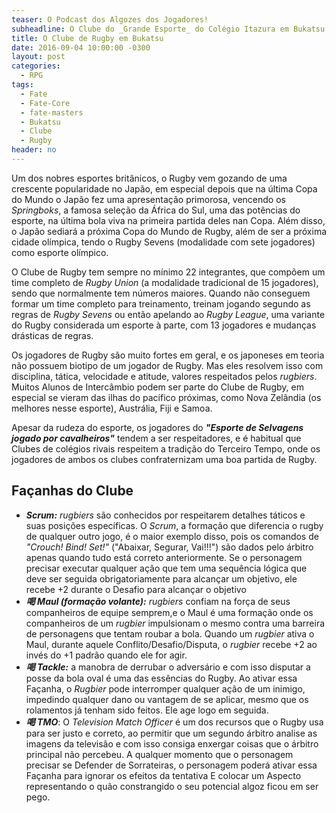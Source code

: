 ```yaml
---
teaser: O Podcast dos Algozes dos Jogadores!
subheadline: O Clube do _Grande Esporte_ do Colégio Itazura em Bukatsu!
title: O Clube de Rugby em Bukatsu
date: 2016-09-04 10:00:00 -0300
layout: post
categories:
  - RPG
tags:
  - Fate
  - Fate-Core
  - fate-masters
  - Bukatsu
  - Clube
  - Rugby
header: no
---
```


Um dos nobres esportes britânicos, o Rugby vem gozando de uma crescente popularidade no Japão, em especial depois que na última Copa do Mundo o Japão fez uma apresentação primorosa, vencendo os _Springboks_, a famosa seleção da África do Sul, uma das potências do esporte, na última bola viva na primeira partida deles nan Copa. Além disso, o Japão sediará a próxima Copa do Mundo de Rugby, além de ser a próxima cidade olímpica, tendo o Rugby Sevens (modalidade com sete jogadores) como esporte olímpico.

O Clube de Rugby tem sempre no mínimo 22 integrantes, que compõem um time completo de _Rugby Union_ (a modalidade tradicional de 15 jogadores), sendo que normalmente tem números maiores. Quando não conseguem formar um time completo para treinamento, treinam jogando segundo as regras de _Rugby Sevens_ ou então apelando ao _Rugby League_, uma variante do Rugby considerada um esporte à parte, com 13 jogadores e mudanças drásticas de regras.

Os jogadores de Rugby são muito fortes em geral, e os japoneses em teoria não possuem biotipo de um jogador de Rugby. Mas eles resolvem isso com disciplina, tática, velocidade e atitude, valores respeitados pelos _rugbiers_. Muitos Alunos de Intercâmbio podem ser parte do Clube de Rugby, em especial se vieram das ilhas do pacífico próximas, como Nova Zelândia (os melhores nesse esporte), Austrália, Fiji e Samoa.

Apesar da rudeza do esporte, os jogadores do ___"Esporte de Selvagens jogado por cavalheiros"___ tendem a ser respeitadores, e é habitual que Clubes de colégios rivais respeitem a tradição do Terceiro Tempo, onde os jogadores de ambos os clubes confraternizam uma boa partida de Rugby.

## Façanhas do Clube

+ ___Scrum:___ _rugbiers_ são conhecidos por respeitarem detalhes táticos e suas posições específicas. O _Scrum_, a formação que diferencia o rugby de qualquer outro jogo, é o maior exemplo disso, pois os comandos de _"Crouch! Bind! Set!"_ ("Abaixar, Segurar, Vai!!!") são dados pelo árbitro apenas quando tudo está correto anteriormente. Se o personagem precisar executar qualquer ação que tem uma sequência lógica que deve ser seguida obrigatoriamente para alcançar um objetivo, ele recebe +2 durante o Desafio para alcançar o objetivo
+ ___喝 Maul (formação volante):___ _rugbiers_ confiam na força de seus companheiros de equipe semprem,e o Maul é uma formação onde os companheiros de um _rugbier_ impulsionam o mesmo contra uma barreira de personagens que tentam roubar a bola. Quando um _rugbier_ ativa o Maul, durante aquele Conflito/Desafio/Disputa, o _rugbier_ recebe +2 ao invés do +1 padrão quando ele for agir.
+ ___喝 Tackle:___ a manobra de derrubar o adversário e com isso disputar a posse da bola oval é uma das essências do Rugby. Ao ativar essa Façanha, o _Rugbier_ pode interromper qualquer ação de um inimigo, impedindo qualquer dano ou vantagem de se aplicar, mesmo que os rolamentos já tenham sido feitos. Ele age logo em seguida.
+ ___喝 TMO___: O _Television Match Officer_ é um dos recursos que o Rugby usa para ser justo e correto, ao permitir que um segundo árbitro analise as imagens da televisão e com isso consiga enxergar coisas que o árbitro principal não percebeu. A qualquer momento que o personagem precisar se Defender de Sorrateiras, o personagem poderá ativar essa Façanha para ignorar os efeitos da tentativa E colocar um Aspecto representando o quão constrangido o seu potencial algoz ficou em ser pego.
